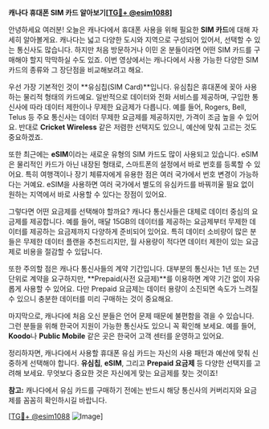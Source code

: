 **캐나다 휴대폰 SIM 카드 알아보기[[TG💪+ @esim1088](https://t.me/s/esim1088)]**

안녕하세요 여러분! 오늘은 캐나다에서 휴대폰 사용을 위해 필요한 **SIM 카드**에 대해 자세히 알아볼게요. 캐나다는 넓고 다양한 도시와 지역으로 구성되어 있어서, 선택할 수 있는 통신사도 많습니다. 하지만 처음 방문하거나 이민 온 분들이라면 어떤 SIM 카드를 구매해야 할지 막막하실 수도 있죠. 이번 영상에서는 캐나다에서 사용 가능한 다양한 SIM 카드의 종류와 그 장단점을 비교해보려고 해요.

우선 가장 기본적인 것이 **유심칩(SIM Card)**입니다. 유심칩은 휴대폰에 꽂아 사용하는 물리적 형태의 카드예요. 일반적으로 데이터와 전화 서비스를 제공하며, 구입한 통신사에 따라 데이터 제한이나 무제한 요금제가 다릅니다. 예를 들어, Rogers, Bell, Telus 등 주요 통신사는 데이터 무제한 요금제를 제공하지만, 가격이 조금 높을 수 있어요. 반대로 **Cricket Wireless** 같은 저렴한 선택지도 있으니, 예산에 맞춰 고르는 것도 중요하겠죠.

또한 최근에는 **eSIM**이라는 새로운 유형의 SIM 카드도 많이 사용되고 있습니다. eSIM은 물리적인 카드가 아닌 내장된 형태로, 스마트폰의 설정에서 바로 번호를 등록할 수 있어요. 특히 여행객이나 장기 체류자에게 유용한 점은 여러 국가에서 번호 변경이 가능하다는 거예요. eSIM을 사용하면 여러 국가에서 별도의 유심카드를 바꿔끼울 필요 없이 원하는 지역에서 바로 사용할 수 있다는 장점이 있어요.

그렇다면 어떤 요금제를 선택해야 할까요? 캐나다 통신사들은 대체로 데이터 중심의 요금제를 제공합니다. 예를 들어, 매달 15GB의 데이터를 제공하는 요금제부터 무제한 데이터를 제공하는 요금제까지 다양하게 준비되어 있어요. 특히 데이터 소비량이 많은 분들은 무제한 데이터 플랜을 추천드리지만, 월 사용량이 적다면 데이터 제한이 있는 요금제로 비용을 절감할 수 있답니다.

또한 주의할 점은 캐나다 통신사들의 계약 기간입니다. 대부분의 통신사는 1년 또는 2년 단위로 계약을 요구하지만, **Prepaid(사전 요금제)**를 이용하면 계약 기간 없이 자유롭게 사용할 수 있어요. 다만 Prepaid 요금제는 데이터 용량이 소진되면 속도가 느려질 수 있으니 충분한 데이터를 미리 구매하는 것이 중요해요.

마지막으로, 캐나다에 처음 오신 분들은 언어 문제 때문에 불편함을 겪을 수 있습니다. 그런 분들을 위해 한국어 지원이 가능한 통신사도 있으니 꼭 확인해 보세요. 예를 들어, **Koodo**나 **Public Mobile** 같은 곳은 한국어 고객 센터를 운영하고 있어요.

정리하자면, 캐나다에서 사용할 휴대폰 유심 카드는 자신의 사용 패턴과 예산에 맞춰 신중하게 선택해야 합니다. **유심칩**, **eSIM**, 그리고 **Prepaid 요금제** 등 다양한 선택지를 고려해 보세요. 무엇보다 중요한 것은 자신에게 맞는 요금제를 찾는 것이죠!

**참고:** 캐나다에서 유심 카드를 구매하기 전에는 반드시 해당 통신사의 커버리지와 요금제를 꼼꼼히 확인하시길 바랍니다. 

[[TG💪+ @esim1088](https://t.me/s/esim1088) ![Image](https://i.postimg.cc/Y0z9fWf4/image.png)]